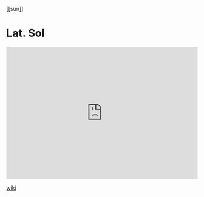 [[sun]]
# Lat. Sol
<iframe width="100%" height="350" frameborder="0" allow="accelerometer; autoplay; clipboard-write; encrypted-media; gyroscope; picture-in-picture" allowfullscreen src="https://en.wikipedia.org/wiki/Sol-(Roman-mythology)"></iframe>

[wiki](https://en.wikipedia.org/wiki/Sol-(Roman-mythology))